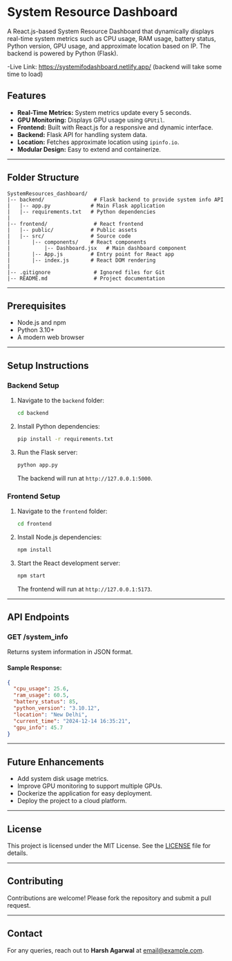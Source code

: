 # System Resource Dashboard

A React.js-based System Resource Dashboard that dynamically displays real-time system metrics such as CPU usage, RAM usage, battery status, Python version, GPU usage, and approximate location based on IP. The backend is powered by Python (Flask).

-Live Link: https://systemifodashboard.netlify.app/ (backend will take some time to load)

## Features

- **Real-Time Metrics:** System metrics update every 5 seconds.
- **GPU Monitoring:** Displays GPU usage using `GPUtil`.
- **Frontend:** Built with React.js for a responsive and dynamic interface.
- **Backend:** Flask API for handling system data.
- **Location:** Fetches approximate location using `ipinfo.io`.
- **Modular Design:** Easy to extend and containerize.

---

## Folder Structure

```plaintext
SystemResources_dashboard/
|-- backend/                # Flask backend to provide system info API
|   |-- app.py             # Main Flask application
|   |-- requirements.txt   # Python dependencies
|
|-- frontend/               # React frontend
|   |-- public/            # Public assets
|   |-- src/               # Source code
|       |-- components/    # React components
|           |-- Dashboard.jsx   # Main dashboard component
|       |-- App.js         # Entry point for React app
|       |-- index.js       # React DOM rendering
|
|-- .gitignore              # Ignored files for Git
|-- README.md               # Project documentation
```

---

## Prerequisites

- Node.js and npm
- Python 3.10+
- A modern web browser

---

## Setup Instructions

### **Backend Setup**

1. Navigate to the `backend` folder:
   ```bash
   cd backend
   ```

2. Install Python dependencies:
   ```bash
   pip install -r requirements.txt
   ```

3. Run the Flask server:
   ```bash
   python app.py
   ```

   The backend will run at `http://127.0.0.1:5000`.

### **Frontend Setup**

1. Navigate to the `frontend` folder:
   ```bash
   cd frontend
   ```

2. Install Node.js dependencies:
   ```bash
   npm install
   ```

3. Start the React development server:
   ```bash
   npm start
   ```

   The frontend will run at `http://127.0.0.1:5173`.

---

## API Endpoints

### **GET /system_info**
Returns system information in JSON format.

#### Sample Response:
```json
{
  "cpu_usage": 25.6,
  "ram_usage": 60.5,
  "battery_status": 85,
  "python_version": "3.10.12",
  "location": "New Delhi",
  "current_time": "2024-12-14 16:35:21",
  "gpu_info": 45.7
}
```

---

## Future Enhancements

- Add system disk usage metrics.
- Improve GPU monitoring to support multiple GPUs.
- Dockerize the application for easy deployment.
- Deploy the project to a cloud platform.

---

## License

This project is licensed under the MIT License. See the [LICENSE](LICENSE) file for details.

---

## Contributing

Contributions are welcome! Please fork the repository and submit a pull request.

---

## Contact

For any queries, reach out to **Harsh Agarwal** at [email@example.com](mailto:email@example.com).



